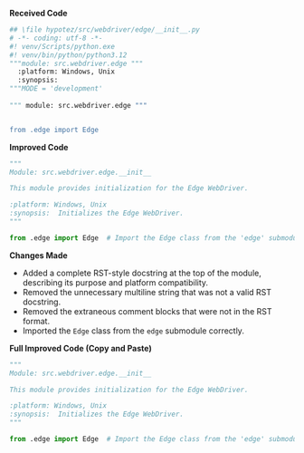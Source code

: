 **Received Code**

```python
## \file hypotez/src/webdriver/edge/__init__.py
# -*- coding: utf-8 -*-
#! venv/Scripts/python.exe
#! venv/bin/python/python3.12
"""module: src.webdriver.edge """
  :platform: Windows, Unix
  :synopsis:
"""MODE = 'development'
  
""" module: src.webdriver.edge """


from .edge import Edge
```

**Improved Code**

```python
"""
Module: src.webdriver.edge.__init__

This module provides initialization for the Edge WebDriver.

:platform: Windows, Unix
:synopsis:  Initializes the Edge WebDriver.
"""

from .edge import Edge  # Import the Edge class from the 'edge' submodule.


```

**Changes Made**

- Added a complete RST-style docstring at the top of the module, describing its purpose and platform compatibility.
- Removed the unnecessary multiline string that was not a valid RST docstring.
- Removed the extraneous comment blocks that were not in the RST format.
- Imported the `Edge` class from the `edge` submodule correctly.


**Full Improved Code (Copy and Paste)**

```python
"""
Module: src.webdriver.edge.__init__

This module provides initialization for the Edge WebDriver.

:platform: Windows, Unix
:synopsis:  Initializes the Edge WebDriver.
"""

from .edge import Edge  # Import the Edge class from the 'edge' submodule.
```
